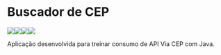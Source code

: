 # Buscador de CEP 
<div style="display: flex; flex-direction: row; align-items: start; justify-content: left;">
<img src="https://img.shields.io/github/forks/thifacco/screen-match-java.svg">
<img src="https://img.shields.io/github/stars/thifacco/screen-match-java.svg">
<img src="https://img.shields.io/github/watchers/thifacco/screen-match-java.svg">
<img src="https://img.shields.io/github/followers/thifacco.svg?style=social&label=Follow&maxAge=2592000">
</div>

Aplicação desenvolvida para treinar consumo de API Via CEP com Java.
